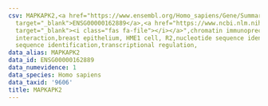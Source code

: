 ```yaml
---
csv: MAPKAPK2,<a href="https://www.ensembl.org/Homo_sapiens/Gene/Summary?db=core;g=ENSG00000162889"
  target="_blank">ENSG00000162889</a>,<a href="https://www.ncbi.nlm.nih.gov/pubmed/22863008"
  target="_blank"><i class="fas fa-file"></i></a>",chromatin immunoprecipitation assay,direct
  interaction,breast epithelium, HME1 cell, R2,nucleotide sequence identification,nucleotide
  sequence identification,transcriptional regulation,
data_alias: MAPKAPK2
data_id: ENSG00000162889
data_numevidence: 1
data_species: Homo sapiens
data_taxid: '9606'
title: MAPKAPK2
---
```

